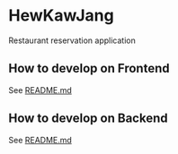 # HewKawJang

Restaurant reservation application

## How to develop on Frontend

See [README.md](./frontend/README.md)

## How to develop on Backend

See [README.md](./backend/README.md)
